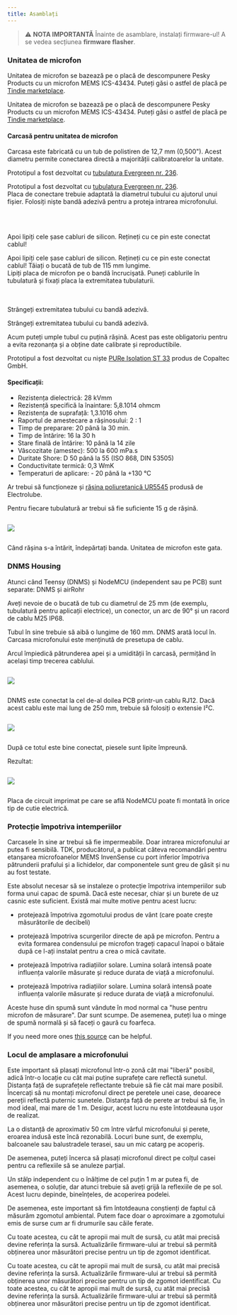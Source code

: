 ```yaml
---
title: Asamblați
---
```

> ⚠️ **NOTA IMPORTANTĂ**
Înainte de asamblare, instalați firmware-ul!
A se vedea secțiunea __firmware flasher__.


### Unitatea de microfon

Unitatea de microfon se bazează pe o placă de descompunere Pesky Products cu un microfon MEMS ICS-43434. Puteți găsi o astfel de placă pe [Tindie marketplace](https://www.tindie.com/products/onehorse/ics43434-i2s-digital-microphone/).

Unitatea de microfon se bazează pe o placă de descompunere Pesky Products cu un microfon MEMS ICS-43434. Puteți găsi o astfel de placă pe [Tindie marketplace](https://www.tindie.com/products/onehorse/ics43434-i2s-digital-microphone/).


#### Carcasă pentru unitatea de microfon
Carcasa este fabricată cu un tub de polistiren de 12,7 mm (0,500"). Acest diametru permite conectarea directă a majorității calibratoarelor la unitate.

Prototipul a fost dezvoltat cu [tubulatura Evergreen nr. 236](https://evergreenscalemodels.com/products/236-500-12-7mm-od-white-polystyrene-tubing).

Prototipul a fost dezvoltat cu [tubulatura Evergreen nr. 236](https://evergreenscalemodels.com/products/236-500-12-7mm-od-white-polystyrene-tubing).
<br>
Placa de conectare trebuie adaptată la diametrul tubului cu ajutorul unui fișier. Folosiți niște bandă adezivă pentru a proteja intrarea microfonului.
<br>

<br>
<br>

Apoi lipiți cele șase cabluri de silicon. Rețineți cu ce pin este conectat cablul!

Apoi lipiți cele șase cabluri de silicon. Rețineți cu ce pin este conectat cablul!
Tăiați o bucată de tub de 115 mm lungime.
<br>
Lipiți placa de microfon pe o bandă încrucișată. Puneți cablurile în tubulatură și fixați placa la extremitatea tubulaturii.
<br>
<br>
<br>

Strângeți extremitatea tubului cu bandă adezivă.

Strângeți extremitatea tubului cu bandă adezivă.

Acum puteți umple tubul cu puțină rășină. Acest pas este obligatoriu pentru a evita rezonanța și a obține date calibrate și reproductibile.

Prototipul a fost dezvoltat cu niște [PURe Isolation ST 33](https://www.buerklin.com/en/Polyurethane-cast-resin-black-Copaltec-PURe-Isolation-ST-33/p/12L5900) produs de Copaltec GmbH.

#### Specificații:
* Rezistența dielectrică: 28 kVmm
* Rezistență specifică la înaintare: 5,8.1014 ohmcm
* Rezistența de suprafață: 1,3.1016 ohm
* Raportul de amestecare a rășinosului: 2 : 1
* Timp de preparare: 20 până la 30 min.
* Timp de întărire: 16 la 30 h
* Stare finală de întărire: 10 până la 14 zile
* Vâscozitate (amestec): 500 la 600 mPa.s
* Duritate Shore: D 50 până la 55 (ISO 868, DIN 53505)
* Conductivitate termică: 0,3 WmK
* Temperaturi de aplicare: - 20 până la +130 °C


Ar trebui să funcționeze și [rășina poliuretanică UR5545](https://electrolube.com/wp-content/uploads/2019/11/044-UR5545A-SDS1525.pdf) produsă de Electrolube.

Pentru fiecare tubulatură ar trebui să fie suficiente 15 g de rășină.

<img src="..docsdnmsdnms-noise-measuring-microphone-inside-tube.jpg" style="display:block; margin: 2em 0" loading="lazy">

Când rășina s-a întărit, îndepărtați banda. Unitatea de microfon este gata.



### DNMS Housing

Atunci când Teensy (DNMS) și NodeMCU (independent sau pe PCB) sunt separate: DNMS și airRohr

Aveți nevoie de o bucată de tub cu diametrul de 25 mm (de exemplu, tubulatură pentru aplicații electrice), un conector, un arc de 90° și un racord de cablu M25 IP68.

Tubul în sine trebuie să aibă o lungime de 160 mm. DNMS arată locul în. Carcasa microfonului este menținută de presetupa de cablu.

Arcul împiedică pătrunderea apei și a umidității în carcasă, permițând în același timp trecerea cablului.

<img src="../docs/dnms/dnms-noise-measuring-housing.jpg" style="margin: 1em 0" loading="lazy"/>

DNMS este conectat la cel de-al doilea PCB printr-un cablu RJ12. Dacă acest cablu este mai lung de 250 mm, trebuie să folosiți o extensie I²C.

<img src="../docs/dnms/dnms-noise-measuring-sensor-kit.jpg" style="margin: 1em 0" loading="lazy"/>

După ce totul este bine conectat, piesele sunt lipite împreună.

Rezultat:

<img src="../docs/dnms/dnms-noise-measuring-dn40-result.jpg" style="margin: 1em 0" loading="lazy"/>

Placa de circuit imprimat pe care se află NodeMCU poate fi montată în orice tip de cutie electrică.


### Protecție împotriva intemperiilor

Carcasele în sine ar trebui să fie impermeabile. Doar intrarea microfonului ar putea fi sensibilă. TDK, producătorul, a publicat câteva recomandări pentru etanșarea microfoanelor MEMS InvenSense cu port inferior împotriva pătrunderii prafului și a lichidelor, dar componentele sunt greu de găsit și nu au fost testate.

Este absolut necesar să se instaleze o protecție împotriva intemperiilor sub forma unui capac de spumă. Dacă este necesar, chiar și un burete de uz casnic este suficient. Există mai multe motive pentru acest lucru:
* protejează împotriva zgomotului produs de vânt (care poate crește măsurătorile de decibeli)
* protejează împotriva scurgerilor directe de apă pe microfon. Pentru a evita formarea condensului pe microfon trageți capacul înapoi o bătaie după ce l-ați instalat pentru a crea o mică cavitate.
* protejează împotriva radiațiilor solare. Lumina solară intensă poate influența valorile măsurate și reduce durata de viață a microfonului.

* protejează împotriva radiațiilor solare. Lumina solară intensă poate influența valorile măsurate și reduce durata de viață a microfonului.

Aceste huse din spumă sunt vândute în mod normal ca "huse pentru microfon de măsurare". Dar sunt scumpe. De asemenea, puteți lua o minge de spumă normală și să faceți o gaură cu foarfeca.

If you need more ones [this source](https://de.aliexpress.com/item/32357483926.html?gps-id=pcStoreJustForYou&scm=1007.23125.137358.0&scm_id=1007.23125.137358.0&scm-url=1007.23125.137358.0&pvid=6cc8dfcd-974e-4fde-9dc9-6444c37a9069&spm=a2g0o.store_home.smartJustForYou_148437547.2
) can be helpful.

### Locul de amplasare a microfonului

Este important să plasați microfonul într-o zonă cât mai "liberă" posibil, adică într-o locație cu cât mai puține suprafețe care reflectă sunetul. Distanța față de suprafețele reflectante trebuie să fie cât mai mare posibil. Încercați să nu montați microfonul direct pe peretele unei case, deoarece pereții reflectă puternic sunetele.  Distanța față de perete ar trebui să fie, în mod ideal, mai mare de 1 m. Desigur, acest lucru nu este întotdeauna ușor de realizat.

La o distanță de aproximativ 50 cm între vârful microfonului și perete, eroarea indusă este încă rezonabilă. Locuri bune sunt, de exemplu, balcoanele sau balustradele terasei, sau un mic catarg pe acoperiș.

De asemenea, puteți încerca să plasați microfonul direct pe colțul casei pentru ca reflexiile să se anuleze parțial.

Un stâlp independent cu o înălțime de cel puțin 1 m ar putea fi, de asemenea, o soluție, dar atunci trebuie să aveți grijă la reflexiile de pe sol. Acest lucru depinde, bineînțeles, de acoperirea podelei.

De asemenea, este important să fim întotdeauna conștienți de faptul că măsurăm zgomotul ambiental.  Putem face doar o aproximare a zgomotului emis de surse cum ar fi drumurile sau căile ferate.

Cu toate acestea, cu cât te apropii mai mult de sursă, cu atât mai precisă devine referința la sursă. Actualizările firmware-ului ar trebui să permită obținerea unor măsurători precise pentru un tip de zgomot identificat.

Cu toate acestea, cu cât te apropii mai mult de sursă, cu atât mai precisă devine referința la sursă. Actualizările firmware-ului ar trebui să permită obținerea unor măsurători precise pentru un tip de zgomot identificat.
Cu toate acestea, cu cât te apropii mai mult de sursă, cu atât mai precisă devine referința la sursă. Actualizările firmware-ului ar trebui să permită obținerea unor măsurători precise pentru un tip de zgomot identificat.
<br>
<br>
